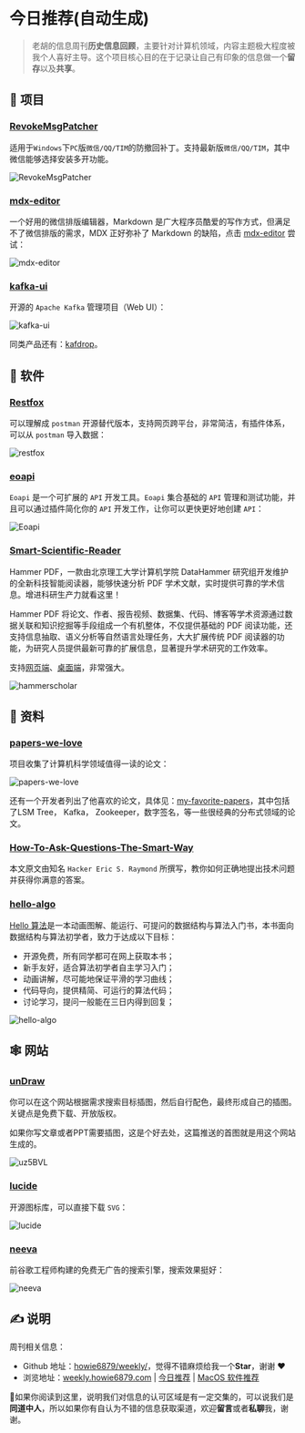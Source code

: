 # 今日推荐(自动生成)

> 老胡的信息周刊**历史信息回顾**，主要针对计算机领域，内容主题极大程度被我个人喜好主导。这个项目核心目的在于记录让自己有印象的信息做一个**留存**以及**共享**。


## 🎯 项目 

### [RevokeMsgPatcher](https://github.com/huiyadanli/RevokeMsgPatcher)

适用于`Windows`下`PC`版`微信/QQ/TIM`的防撤回补丁。支持最新版`微信/QQ/TIM`，其中微信能够选择安装多开功能。

![RevokeMsgPatcher](https://images-1252557999.file.myqcloud.com/uPic/RevokeMsgPatcher.png) 

### [mdx-editor](https://github.com/maqi1520/mdx-editor)

一个好用的微信排版编辑器，Markdown 是广大程序员酷爱的写作方式，但满足不了微信排版的需求，MDX 正好弥补了 Markdown 的缺陷，点击 [mdx-editor](https://editor.runjs.cool/) 尝试：

![mdx-editor](https://img.turingark.com/uPic/mdx-editor.jpg) 

### [kafka-ui](https://github.com/provectus/kafka-ui)

开源的 `Apache Kafka` 管理项目（Web UI）：

![kafka-ui](https://images-1252557999.file.myqcloud.com/uPic/kafka-ui.jpg)

同类产品还有：[kafdrop](https://github.com/obsidiandynamics/kafdrop)。 

## 🤖 软件 

### [Restfox](https://github.com/flawiddsouza/Restfox)

可以理解成 `postman` 开源替代版本，支持网页跨平台，非常简洁，有插件体系，可以从 `postman` 导入数据：

![restfox](https://images-1252557999.file.myqcloud.com/uPic/restfox.jpg) 

### [eoapi](https://github.com/eolinker/eoapi)

`Eoapi` 是一个可扩展的 `API` 开发工具。`Eoapi` 集合基础的 `API` 管理和测试功能，并且可以通过插件简化你的 `API` 开发工作，让你可以更快更好地创建 `API`：

![Eoapi](https://images-1252557999.file.myqcloud.com/uPic/Eoapi.png) 

### [Smart-Scientific-Reader](https://github.com/HammerPDF/Smart-Scientific-Reader)

Hammer PDF，一款由北京理工大学计算机学院 DataHammer 研究组开发维护的全新科技智能阅读器，能够快速分析 PDF 学术文献，实时提供可靠的学术信息。增进科研生产力就看这里！

Hammer PDF 将论文、作者、报告视频、数据集、代码、博客等学术资源通过数据关联和知识挖掘等手段组成一个有机整体，不仅提供基础的 PDF 阅读功能，还支持信息抽取、语义分析等自然语言处理任务，大大扩展传统 PDF 阅读器的功能，为研究人员提供最新可靠的扩展信息，显著提升学术研究的工作效率。

支持[网页端](https://pdf.hammerscholar.net/)、[桌面端](https://github.com/HammerPDF/Smart-Scientific-Reader/releases)，非常强大。

![hammerscholar](https://img.turingark.com/uPic/4UQ5Ha.png) 

## 👀 资料 

### [papers-we-love](https://github.com/papers-we-love/papers-we-love)

项目收集了计算机科学领域值得一读的论文：

![papers-we-love](https://images-1252557999.file.myqcloud.com/uPic/FiYqA1.png)

还有一个开发者列出了他喜欢的论文，具体见：[my-favorite-papers](https://ordep.dev/posts/my-favorite-papers)，其中包括了LSM Tree， Kafka， Zookeeper，数字签名，等一些很经典的分布式领域的论文。 

### [How-To-Ask-Questions-The-Smart-Way](https://github.com/ryanhanwu/How-To-Ask-Questions-The-Smart-Way)

本文原文由知名 `Hacker Eric S. Raymond` 所撰写，教你如何正确地提出技术问题并获得你满意的答案。 

### [hello-algo](https://github.com/krahets/hello-algo)

[Hello 算法](https://www.hello-algo.com/)是一本动画图解、能运行、可提问的数据结构与算法入门书，本书面向数据结构与算法初学者，致力于达成以下目标：

- 开源免费，所有同学都可在网上获取本书；
- 新手友好，适合算法初学者自主学习入门；
- 动画讲解，尽可能地保证平滑的学习曲线；
- 代码导向，提供精简、可运行的算法代码；
- 讨论学习，提问一般能在三日内得到回复；

![hello-algo](https://images-1252557999.file.myqcloud.com/uPic/hello-algo.jpg) 

## 🕸 网站 

### [unDraw](https://undraw.co/illustrations)

你可以在这个网站根据需求搜索目标插图，然后自行配色，最终形成自己的插图。关键点是免费下载、开放版权。

如果你写文章或者PPT需要插图，这是个好去处，这篇推送的首图就是用这个网站生成的。

![uz5BVL](https://images-1252557999.file.myqcloud.com/uPic/uz5BVL.png) 

### [lucide](https://lucide.dev/)

开源图标库，可以直接下载 `SVG`：

![lucide](https://images-1252557999.file.myqcloud.com/uPic/lucide.jpg) 

### [neeva](https://neeva.com/search)

前谷歌工程师构建的免费无广告的搜索引擎，搜索效果挺好：

![neeva](https://images-1252557999.file.myqcloud.com/uPic/neeva.jpg) 

## ✍️ 说明

周刊相关信息：

- Github 地址：[howie6879/weekly/](https://github.com/howie6879/weekly/)，觉得不错麻烦给我一个**Star**，谢谢 ❤️
- 浏览地址：[weekly.howie6879.com](https://weekly.howie6879.com) | [今日推荐](https://weekly.howie6879.com/recommend/index.html) | [MacOS 软件推荐](https://weekly.howie6879.com/soft/mac.html)

🙌如果你阅读到这里，说明我们对信息的认可区域是有一定交集的，可以说我们是**同道中人**，所以如果你有自认为不错的信息获取渠道，欢迎**留言**或者**私聊**我，谢谢。
